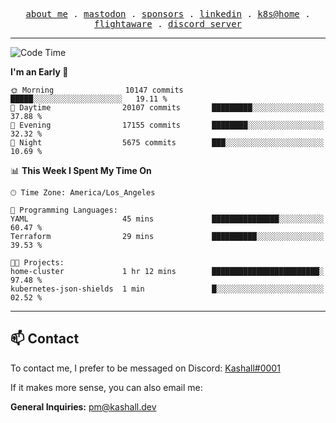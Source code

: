 <p align="center">
  <samp>
    <a href="https://jordanjones.org/">about me</a> .
    <a rel="me" href="https://mastodon.social/@kashall">mastodon</a> .
    <a href="https://github.com/sponsors/kashalls">sponsors</a> .
    <a href="https://linkedin.com/in/jordpjones">linkedin</a> .
    <a href="https://github.com/kashalls/home-cluster">k8s@home</a> .
    <a href="https://flightaware.com/adsb/stats/user/kashalls">flightaware</a> .
    <a href="https://discord.gg/V2WrCfqba9">discord server</a>
  </samp>
</p>

---

<!--START_SECTION:waka-->
![Code Time](http://img.shields.io/badge/Code%20Time-1%2C729%20hrs%2052%20mins-blue)

**I'm an Early 🐤** 

```text
🌞 Morning                10147 commits       █████░░░░░░░░░░░░░░░░░░░░   19.11 % 
🌆 Daytime                20107 commits       █████████░░░░░░░░░░░░░░░░   37.88 % 
🌃 Evening                17155 commits       ████████░░░░░░░░░░░░░░░░░   32.32 % 
🌙 Night                  5675 commits        ███░░░░░░░░░░░░░░░░░░░░░░   10.69 % 
```


📊 **This Week I Spent My Time On** 

```text
🕑︎ Time Zone: America/Los_Angeles

💬 Programming Languages: 
YAML                     45 mins             ███████████████░░░░░░░░░░   60.47 % 
Terraform                29 mins             ██████████░░░░░░░░░░░░░░░   39.53 % 

🐱‍💻 Projects: 
home-cluster             1 hr 12 mins        ████████████████████████░   97.48 % 
kubernetes-json-shields  1 min               █░░░░░░░░░░░░░░░░░░░░░░░░   02.52 % 
```


<!--END_SECTION:waka-->

---

## 📫 Contact

To contact me, I prefer to be messaged on Discord:  [Kashall#0001](https://discord.com/users/201077739589992448)

If it makes more sense, you can also email me:

**General Inquiries:** pm@kashall.dev  

